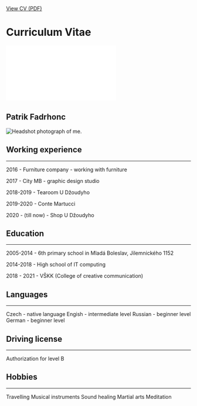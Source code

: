 
[View CV (PDF)](cv-2020-jgagne.pdf)

# Curriculum Vitae

![Click here](cv-2020-patrik-1.pdf)

## Patrik Fadrhonc

![Headshot photograph of me.](headshot-patrik.jpg)

## Working experience
- - -

2016 - Furniture company - working with furniture

2017 - City MB - graphic design studio

2018-2019 - Tearoom U Džoudyho

2019-2020 - Conte Martucci

2020 - (till now) - Shop U Džoudyho

## Education
- - -

2005-2014 - 6th primary school in Mladá Boleslav, Jilemnického 1152

2014-2018 - High school of IT computing

2018 - 2021 - VŠKK (College of creative communication)

## Languages
- - -

Czech - native language
Engish - intermediate level
Russian - beginner level
German - beginner level

## Driving license
- - -

Authorization for level B

## Hobbies
- - -

Travelling
Musical instruments
Sound healing
Martial arts
Meditation

